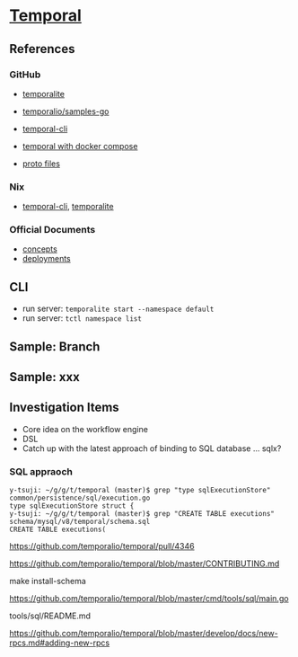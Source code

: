 # [Temporal](https://temporal.io/)

## References

### GitHub

- [temporalite](https://github.com/temporalio/temporalite)
- [temporalio/samples-go](https://github.com/temporalio/samples-go)
- [temporal-cli](https://github.com/temporalio/tctl)

- [temporal with docker compose](https://github.com/temporalio/docker-compose)

- [proto files](https://github.com/temporalio/api)

### Nix

- [temporal-cli](https://github.com/NixOS/nixpkgs/blob/nixos-23.05/pkgs/applications/networking/cluster/temporal-cli/default.nix#L79), [temporalite](https://github.com/NixOS/nixpkgs/blob/nixos-23.05/pkgs/applications/networking/cluster/temporalite/default.nix#L30)

### Official Documents

- [concepts](https://docs.temporal.io/concepts/)
- [deployments](https://docs.temporal.io/cluster-deployment-guide)

## CLI

- run server: `temporalite start --namespace default`
- run server: `tctl namespace list`

## Sample: Branch
## Sample: xxx

## Investigation Items

- Core idea on the workflow engine
- DSL
- Catch up with the latest approach of binding to SQL database ... sqlx?

### SQL appraoch

```
y-tsuji: ~/g/g/t/temporal (master)$ grep "type sqlExecutionStore" common/persistence/sql/execution.go
type sqlExecutionStore struct {
y-tsuji: ~/g/g/t/temporal (master)$ grep "CREATE TABLE executions" schema/mysql/v8/temporal/schema.sql
CREATE TABLE executions(
```

https://github.com/temporalio/temporal/pull/4346



https://github.com/temporalio/temporal/blob/master/CONTRIBUTING.md

make install-schema

https://github.com/temporalio/temporal/blob/master/cmd/tools/sql/main.go

tools/sql/README.md

https://github.com/temporalio/temporal/blob/master/develop/docs/new-rpcs.md#adding-new-rpcs
